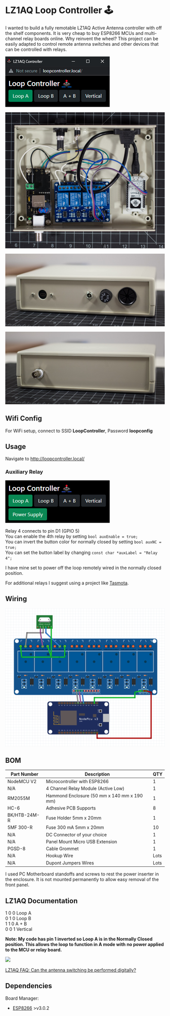 # LZ1AQ Loop Controller 🕹️

I wanted to build a fully remotable LZ1AQ Active Antenna controller with off the shelf components. It is very cheap to buy ESP8266 MCUs and multi-channel relay boards online. Why reinvent the wheel? This project can be easily adapted to control remote antenna switches and other devices that can be controlled with relays.

![](images/screenshot.png)

![](images/controller-1.jpg)

![](images/controller-2.jpg)

![](images/controller-3.jpg)

## Wifi Config

For WiFi setup, connect to SSID **LoopController**, Password **loopconfig**

## Usage

Navigate to http://loopcontroller.local/

### Auxiliary Relay

![Aux relay](images/aux-relay.png)

Relay 4 connects to pin D1 (GPIO 5)  
You can enable the 4th relay by setting `bool auxEnable = true;`  
You can invert the button color for normally closed by setting `bool auxNC = true;`  
You can set the button label by changing `const char *auxLabel = "Relay 4";`

I have mine set to power off the loop remotely wired in the normally closed position.

For additional relays I suggest using a project like [Tasmota](https://tasmota.github.io/docs/).

## Wiring

![Wiring Diagram](images/schematic.png)

## BOM

| Part Number | Description | QTY |
|---|---|---|
| NodeMCU V2 | Microcontroller with ESP8266 | 1 |
| N/A | 4 Channel Relay Module (Active Low) | 1 |
| RM2055M | Hammond Enclosure (50 mm x 140 mm x 190 mm) | 1 |
| HC-6 | Adhesive PCB Supports | 8 |
| BK/HTB-24M-R | Fuse Holder 5mm x 20mm	| 1 |
| 5MF 300-R	| Fuse 300 mA 5mm x 20mm| 10 |
| N/A | DC Connector of your choice | 1 |
| N/A |Panel Mount Micro USB Extension | 1 |
| PGSD-8 | Cable Grommet | 1 |
| N/A | Hookup Wire | Lots |
| N/A | Dupont Jumpers Wires | Lots |

I used PC Motherboard standoffs and screws to rest the power inserter in the enclosure. It is not mounted permanently to allow easy removal of the front panel.

## LZ1AQ Documentation

1 0 0 Loop A  
0 1 0 Loop B  
1 1 0 A + B  
0 0 1 Vertical  

**Note: My code has pin 1 inverted so Loop A is in the Normally Closed position. This allows the loop to function in A mode with no power applied to the MCU or relay board.**

![](http://active-antenna.eu/wp-content/uploads/2014/03/digital-control-aaa-faq.jpg)

[LZ1AQ FAQ: Can the antenna switching be performed digitally?](http://active-antenna.eu/amplifier-kit/faq-aaa-1b/#antenna-swith)


## Dependencies

Board Manager:
- [ESP8266](https://github.com/esp8266/Arduino) >v3.0.2
